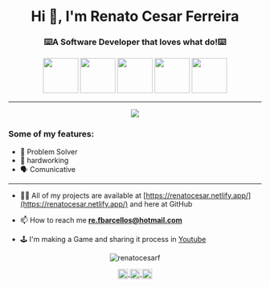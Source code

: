 
<h1 align="center">Hi 👋, I'm Renato Cesar Ferreira</h1>
<h3 align="center">⌨️A Software Developer that loves what do!⌨️</h3>

<p align="center">
  <img src="https://image.flaticon.com/icons/svg/919/919828.svg"  width="70 height="70/>
  <img src="https://image.flaticon.com/icons/svg/919/919851.svg" width="70 height="70/> 
  <img src="https://image.flaticon.com/icons/svg/919/919852.svg" width="70" height="70">
  <img src="https://image.flaticon.com/icons/svg/919/919836.svg" width="70" height="70"/>
  <img src="https://image.flaticon.com/icons/svg/919/919854.svg" width="70" height="70"/>
  <!-- https://image.flaticon.com/icons/svg/2570/2570575.svg -->
</p>

<hr>


<p align="center">
<img  src="https://media.giphy.com/media/zOvBKUUEERdNm/giphy.gif"/>
</p>


### Some of my features:
- 🧩 Problem Solver
- 💪 hardworking
- 🗣️ Comunicative 

<hr>

- 👨‍💻 All of my projects are available at [https://renatocesar.netlify.app/](https://renatocesar.netlify.app/) and here at GitHub

- 📫 How to reach me **re.fbarcellos@hotmail.com**

- 🕹️ I'm making a Game and sharing it process in <a  href="https://www.youtube.com/channel/UCHPXJJhhkw1i7oAkq_Mcumw?view_as=subscriber">Youtube <a/>


 
<p align="center">
  <img src="https://github-readme-stats.vercel.app/api?username=RenatoCesarF&show_icons=true&theme=cobalt" alt="renatocesarf" /> 
</p>



<p align="center">
  <a href="re.fbarcellos@hotmail.com" src="https://image.flaticon.com/icons/svg/408/408195.svg" width="20" height="20"> <a/>
<p/>
    
<p align="center">
  <a href="https://twitter.com/nerat0" target="blank"><img align="center" src="https://cdn.jsdelivr.net/npm/simple-icons@3.0.1/icons/twitter.svg" alt="nerat0"      height="20" width="20" />
  </a>
  <a href="https://www.linkedin.com/in/renato-cesar-a31534193/" target="blank"><img align="center" src="https://cdn.jsdelivr.net/npm/simple-icons@3.0.1/icons/linkedin.svg" alt="renatocesar" height="20" width="20" />
  </a>
    <a href="https://www.youtube.com/channel/UCHPXJJhhkw1i7oAkq_Mcumw?view_as=subscriber" target="blank"><img align="center" src="https://cdn.jsdelivr.net/npm/simple-icons@3.0.1/icons/youtube.svg" alt="renatocesar" height="20" width="20" />
  </a>
  
  
</p>
